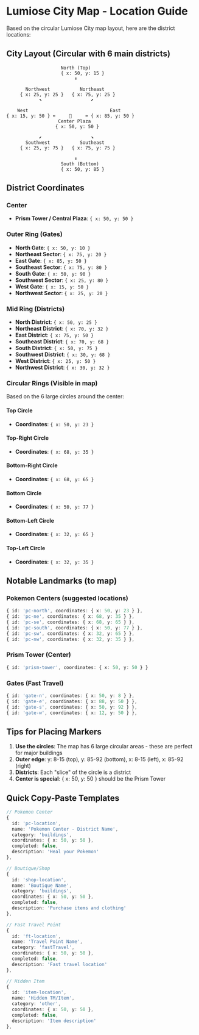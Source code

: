 # Lumiose City Map - Location Guide

Based on the circular Lumiose City map layout, here are the district locations:

## City Layout (Circular with 6 main districts)

```
                    North (Top)
                    { x: 50, y: 15 }
                         ⬆️
                    
       Northwest           Northeast
     { x: 25, y: 25 }   { x: 75, y: 25 }
            ⬉                  ⬈

    West                              East
{ x: 15, y: 50 } ⬅️     🎯     ➡️ { x: 85, y: 50 }
                   Center Plaza
                  { x: 50, y: 50 }

            ⬋                  ⬊
       Southwest           Southeast  
     { x: 25, y: 75 }   { x: 75, y: 75 }

                         ⬇️
                    South (Bottom)
                    { x: 50, y: 85 }
```

## District Coordinates

### Center
- **Prism Tower / Central Plaza**: `{ x: 50, y: 50 }`

### Outer Ring (Gates)
- **North Gate**: `{ x: 50, y: 10 }`
- **Northeast Sector**: `{ x: 75, y: 20 }`
- **East Gate**: `{ x: 85, y: 50 }`
- **Southeast Sector**: `{ x: 75, y: 80 }`
- **South Gate**: `{ x: 50, y: 90 }`
- **Southwest Sector**: `{ x: 25, y: 80 }`
- **West Gate**: `{ x: 15, y: 50 }`
- **Northwest Sector**: `{ x: 25, y: 20 }`

### Mid Ring (Districts)
- **North District**: `{ x: 50, y: 25 }`
- **Northeast District**: `{ x: 70, y: 32 }`
- **East District**: `{ x: 75, y: 50 }`
- **Southeast District**: `{ x: 70, y: 68 }`
- **South District**: `{ x: 50, y: 75 }`
- **Southwest District**: `{ x: 30, y: 68 }`
- **West District**: `{ x: 25, y: 50 }`
- **Northwest District**: `{ x: 30, y: 32 }`

### Circular Rings (Visible in map)
Based on the 6 large circles around the center:

#### Top Circle
- **Coordinates**: `{ x: 50, y: 23 }`

#### Top-Right Circle
- **Coordinates**: `{ x: 68, y: 35 }`

#### Bottom-Right Circle
- **Coordinates**: `{ x: 68, y: 65 }`

#### Bottom Circle
- **Coordinates**: `{ x: 50, y: 77 }`

#### Bottom-Left Circle
- **Coordinates**: `{ x: 32, y: 65 }`

#### Top-Left Circle
- **Coordinates**: `{ x: 32, y: 35 }`

## Notable Landmarks (to map)

### Pokemon Centers (suggested locations)
```typescript
{ id: 'pc-north', coordinates: { x: 50, y: 23 } },
{ id: 'pc-ne', coordinates: { x: 68, y: 35 } },
{ id: 'pc-se', coordinates: { x: 68, y: 65 } },
{ id: 'pc-south', coordinates: { x: 50, y: 77 } },
{ id: 'pc-sw', coordinates: { x: 32, y: 65 } },
{ id: 'pc-nw', coordinates: { x: 32, y: 35 } },
```

### Prism Tower (Center)
```typescript
{ id: 'prism-tower', coordinates: { x: 50, y: 50 } }
```

### Gates (Fast Travel)
```typescript
{ id: 'gate-n', coordinates: { x: 50, y: 8 } },
{ id: 'gate-e', coordinates: { x: 88, y: 50 } },
{ id: 'gate-s', coordinates: { x: 50, y: 92 } },
{ id: 'gate-w', coordinates: { x: 12, y: 50 } },
```

## Tips for Placing Markers

1. **Use the circles**: The map has 6 large circular areas - these are perfect for major buildings
2. **Outer edge**: y: 8-15 (top), y: 85-92 (bottom), x: 8-15 (left), x: 85-92 (right)
3. **Districts**: Each "slice" of the circle is a district
4. **Center is special**: { x: 50, y: 50 } should be the Prism Tower

## Quick Copy-Paste Templates

```typescript
// Pokemon Center
{
  id: 'pc-location',
  name: 'Pokemon Center - District Name',
  category: 'buildings',
  coordinates: { x: 50, y: 50 },
  completed: false,
  description: 'Heal your Pokemon'
},

// Boutique/Shop
{
  id: 'shop-location',
  name: 'Boutique Name',
  category: 'buildings',
  coordinates: { x: 50, y: 50 },
  completed: false,
  description: 'Purchase items and clothing'
},

// Fast Travel Point
{
  id: 'ft-location',
  name: 'Travel Point Name',
  category: 'fastTravel',
  coordinates: { x: 50, y: 50 },
  completed: false,
  description: 'Fast travel location'
},

// Hidden Item
{
  id: 'item-location',
  name: 'Hidden TM/Item',
  category: 'other',
  coordinates: { x: 50, y: 50 },
  completed: false,
  description: 'Item description'
},
```
